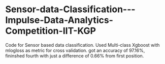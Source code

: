 # Sensor-data-Classification---Impulse-Data-Analytics-Competition-IIT-KGP

Code for Sensor based data classification. Used Multi-class Xgboost with mlogloss as metric for cross validation. got an accuracy of 97.16%, fininshed fourth with just a difference of 0.66% from first position. 
